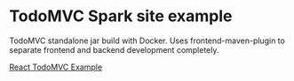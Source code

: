 # TodoMVC Spark site example
TodoMVC standalone jar build with Docker. Uses frontend-maven-plugin to separate frontend and backend development completely.

[React TodoMVC Example](https://github.com/tastejs/todomvc/tree/gh-pages/examples/react)